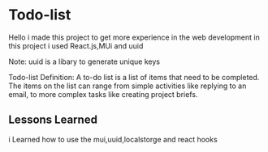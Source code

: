 
# Todo-list

Hello i made this project to get more experience in the web development
in this project i used React.js,MUi and uuid 

Note: uuid is a libary to generate unique keys

Todo-list Definition: A to-do list is a list of items that need to be completed. The items on the list can range from simple activities like replying to an email, to more complex tasks like creating project briefs.


## Lessons Learned

i Learned how to use the mui,uuid,localstorge and react hooks 
